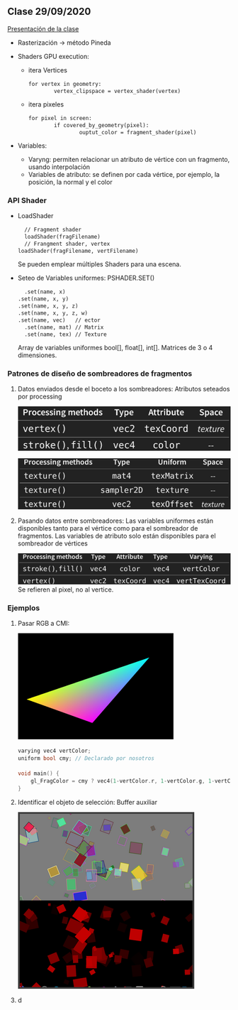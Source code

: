 ## Clase 29/09/2020

[Presentación de la clase](https://visualcomputing.github.io/FragmentShaders/#/)

- Rasterización -> método Pineda
- Shaders GPU execution:

	- itera Vertices
		```
		for vertex in geometry:
				vertex_clipspace = vertex_shader(vertex)

		```
	- itera pixeles
		```
		for pixel in screen:
				if covered_by_geometry(pixel):
						ouptut_color = fragment_shader(pixel)

		```
- Variables:
  - Varyng: permiten relacionar un atributo de vértice con un fragmento, usando
  interpolación
  - Variables de atributo:  se definen por cada vértice, por ejemplo, la posición,
  la normal y el color

### API Shader

- LoadShader
  ```
	// Fragment shader
	loadShader(fragFilename)
	// Frangment shader, vertex
  loadShader(fragFilename, vertFilename)
  ```
	Se pueden emplear múltiples Shaders para una escena.
- Seteo de Variables uniformes: PSHADER.SET()

  ```
	.set(name, x)
  .set(name, x, y)
  .set(name, x, y, z)
  .set(name, x, y, z, w)
  .set(name, vec)	// ector
	.set(name, mat)	// Matrix
	.set(name, tex)	// Texture
  ```
	Array de variables uniformes bool[], float[], int[]. Matrices de 3 o 4
	dimensiones.

### Patrones de diseño de sombreadores de fragmentos


1. Datos enviados desde el boceto a los sombreadores: Atributos seteados por
  processing

	![Atributos](../images/CVI_00.png)

	![Uniformes](../images/CVI_01.png)
2. Pasando datos entre sombreadores: Las variables uniformes están disponibles
  tanto para el vértice como para el sombreador de fragmentos. Las variables de
	atributo solo están disponibles para el sombreador de vértices

	![Variables Varying](../images/CVI_02.png)
	Se refieren al pixel, no al vertice.

### Ejemplos

1. Pasar RGB a CMI:

	![image](image/../../images/CVI_03.png)

	```C
	varying vec4 vertColor;
	uniform bool cmy; // Declarado por nosotros

	void main() {
		gl_FragColor = cmy ? vec4(1-vertColor.r, 1-vertColor.g, 1-vertColor.b, vertColor.a) : vertColor;
	}
	```
2. Identificar el objeto de selección:
  Buffer auxiliar

	![select](../images/CVI_04.png)
3. d